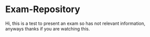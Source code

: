 # Exam-Repository
Hi, this is a test to present an exam so has not relevant information, anyways thanks if you are watching this.
